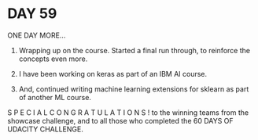 
DAY 59
======

ONE DAY MORE...

1. Wrapping up on the course. Started a final run through, to reinforce the concepts even more.

2. I have been working on keras as part of an IBM AI course.

3. And, continued writing machine learning extensions for sklearn as part of another ML course.

S P E C I A L  C O N G R A T U L A T I O N S ! to the winning teams from the showcase challenge, and to all those who completed the 60 DAYS OF UDACITY CHALLENGE.
